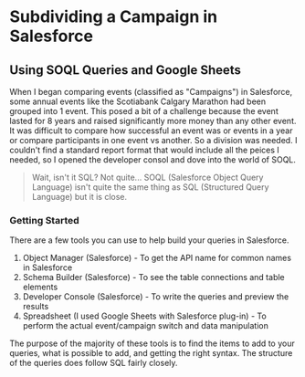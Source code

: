 # Subdividing a Campaign in Salesforce
## Using SOQL Queries and Google Sheets

When I began comparing events (classified as "Campaigns") in Salesforce, some annual events like the Scotiabank Calgary Marathon had been grouped into 1 event.  This posed a bit of a challenge because the event lasted for 8 years and raised significantly more money than any other event.  It was difficult to compare how successful an event was or events in a year or compare participants in one event vs another.  So a division was needed.  I couldn't find a standard report format that would include all the peices I needed, so I opened the developer consol and dove into the world of SOQL.  
> Wait, isn't it SQL?
> Not quite... SOQL (Salesforce Object Query Language) isn't quite the same thing as SQL (Structured Query Language) but it is close.

### Getting Started
There are a few tools you can use to help build your queries in Salesforce. 
1) Object Manager (Salesforce) - To get the API name for common names in Salesforce
2) Schema Builder (Salesforce) - To see the table connections and table elements
3) Developer Console (Salesforce) - To write the queries and preview the results
4) Spreadsheet (I used Google Sheets with Salesforce plug-in) - To perform the actual event/campaign switch and data manipulation

The purpose of the majority of these tools is to find the items to add to your queries, what is possible to add, and getting the right syntax.  The structure of the queries does follow SQL fairly closely.
